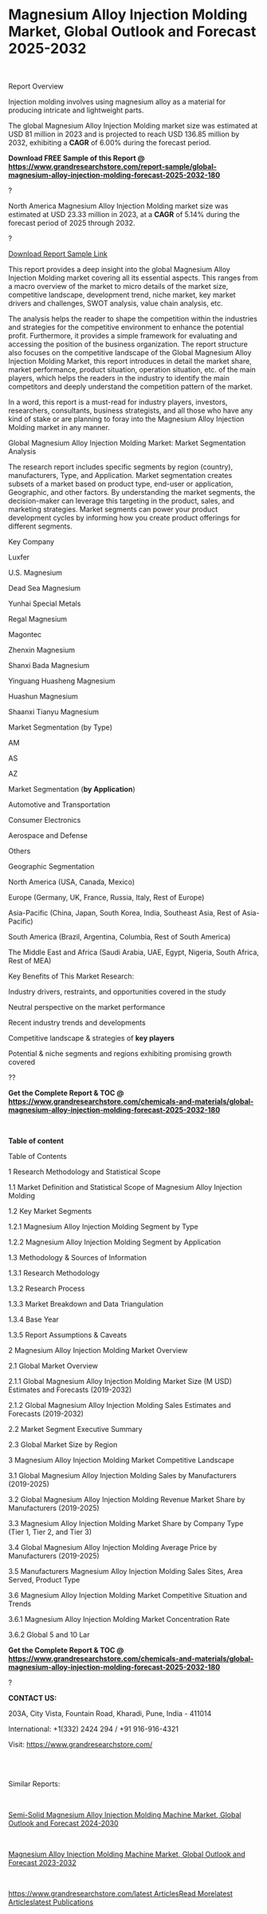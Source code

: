 <h1>Magnesium Alloy Injection Molding Market, Global Outlook and Forecast 2025-2032</h1><br/><p>Report Overview</p>
 
 
 
 <p>Injection molding involves using magnesium alloy as a material for producing intricate and lightweight parts.</p>
 
 
 
 <p>The global Magnesium Alloy Injection Molding market size was estimated at USD 81 million in 2023 and is projected to reach USD 136.85 million by 2032, exhibiting a <strong>CAGR</strong> of 6.00% during the forecast period.</p>
 
 
 
 <div><b>Download FREE Sample of this Report @ <a href="https://www.grandresearchstore.com/report-sample/global-magnesium-alloy-injection-molding-forecast-2025-2032-180">https://www.grandresearchstore.com/report-sample/global-magnesium-alloy-injection-molding-forecast-2025-2032-180</a></b></div>
 
 
 
 <p>? </p>
 
 
 
 <p>North America Magnesium Alloy Injection Molding market size was estimated at USD 23.33 million in 2023, at a <strong>CAGR</strong> of 5.14% during the forecast period of 2025 through 2032.</p>
 
 
 
 <p>? </p>
 
 
 
 <p><a href="https://www.grandresearchstore.com/mr-admin/report-sample/global-magnesium-alloy-injection-molding-forecast-2025-2032-180">Download Report Sample Link</a></p>
 
 
 
 <p>This report provides a deep insight into the global Magnesium Alloy Injection Molding market covering all its essential aspects. This ranges from a macro overview of the market to micro details of the market size, competitive landscape, development trend, niche market, key market drivers and challenges, SWOT analysis, value chain analysis, etc.</p>
 
 
 
 <p>The analysis helps the reader to shape the competition within the industries and strategies for the competitive environment to enhance the potential profit. Furthermore, it provides a simple framework for evaluating and accessing the position of the business organization. The report structure also focuses on the competitive landscape of the Global Magnesium Alloy Injection Molding Market, this report introduces in detail the market share, market performance, product situation, operation situation, etc. of the main players, which helps the readers in the industry to identify the main competitors and deeply understand the competition pattern of the market.</p>
 
 
 
 <p>In a word, this report is a must-read for industry players, investors, researchers, consultants, business strategists, and all those who have any kind of stake or are planning to foray into the Magnesium Alloy Injection Molding market in any manner.</p>
 
 
 
 <p>Global Magnesium Alloy Injection Molding Market: Market Segmentation Analysis</p>
 
 
 
 <p>The research report includes specific segments by region (country), manufacturers, Type, and Application. Market segmentation creates subsets of a market based on product type, end-user or application, Geographic, and other factors. By understanding the market segments, the decision-maker can leverage this targeting in the product, sales, and marketing strategies. Market segments can power your product development cycles by informing how you create product offerings for different segments.</p>
 
 
 
 <p>Key Company</p>
 
 
 
 <p>Luxfer</p>
 
 
 
 <p>U.S. Magnesium</p>
 
 
 
 <p>Dead Sea Magnesium</p>
 
 
 
 <p>Yunhai Special Metals</p>
 
 
 
 <p>Regal Magnesium</p>
 
 
 
 <p>Magontec</p>
 
 
 
 <p>Zhenxin Magnesium</p>
 
 
 
 <p>Shanxi Bada Magnesium</p>
 
 
 
 <p>Yinguang Huasheng Magnesium</p>
 
 
 
 <p>Huashun Magnesium</p>
 
 
 
 <p>Shaanxi Tianyu Magnesium</p>
 
 
 
 <p>Market Segmentation (by Type)</p>
 
 
 
 <p>AM</p>
 
 
 
 <p>AS</p>
 
 
 
 <p>AZ</p>
 
 
 
 <p>Market Segmentation (<strong>by Application</strong>)</p>
 
 
 
 <p>Automotive and Transportation</p>
 
 
 
 <p>Consumer Electronics</p>
 
 
 
 <p>Aerospace and Defense</p>
 
 
 
 <p>Others</p>
 
 
 
 <p>Geographic Segmentation</p>
 
 
 
 <p>North America (USA, Canada, Mexico)</p>
 
 
 
 <p>Europe (Germany, UK, France, Russia, Italy, Rest of Europe)</p>
 
 
 
 <p>Asia-Pacific (China, Japan, South Korea, India, Southeast Asia, Rest of Asia-Pacific)</p>
 
 
 
 <p>South America (Brazil, Argentina, Columbia, Rest of South America)</p>
 
 
 
 <p>The Middle East and Africa (Saudi Arabia, UAE, Egypt, Nigeria, South Africa, Rest of MEA)</p>
 
 
 
 <p>Key Benefits of This Market Research:</p>
 
 
 
 <p>Industry drivers, restraints, and opportunities covered in the study</p>
 
 
 
 <p>Neutral perspective on the market performance</p>
 
 
 
 <p>Recent industry trends and developments</p>
 
 
 
 <p>Competitive landscape & strategies of <strong>key players</strong></p>
 
 
 
 <p>Potential & niche segments and regions exhibiting promising growth covered</p>
 
 
 
 <p>??</p>
 
 
 
 <div><b>Get the Complete Report & TOC @ <a href="https://www.grandresearchstore.com/chemicals-and-materials/global-magnesium-alloy-injection-molding-forecast-2025-2032-180">https://www.grandresearchstore.com/chemicals-and-materials/global-magnesium-alloy-injection-molding-forecast-2025-2032-180</a></b></div>
 
 
 
 <p><br />
 
 <b>Table of content</b></p>
 
 
 
 <p>Table of Contents<br />
 
 1 Research Methodology and Statistical Scope<br />
 
 1.1 Market Definition and Statistical Scope of Magnesium Alloy Injection Molding<br />
 
 1.2 Key Market Segments<br />
 
 1.2.1 Magnesium Alloy Injection Molding Segment by Type<br />
 
 1.2.2 Magnesium Alloy Injection Molding Segment by Application<br />
 
 1.3 Methodology & Sources of Information<br />
 
 1.3.1 Research Methodology<br />
 
 1.3.2 Research Process<br />
 
 1.3.3 Market Breakdown and Data Triangulation<br />
 
 1.3.4 Base Year<br />
 
 1.3.5 Report Assumptions & Caveats<br />
 
 2 Magnesium Alloy Injection Molding Market Overview<br />
 
 2.1 Global Market Overview<br />
 
 2.1.1 Global Magnesium Alloy Injection Molding Market Size (M USD) Estimates and Forecasts (2019-2032)<br />
 
 2.1.2 Global Magnesium Alloy Injection Molding Sales Estimates and Forecasts (2019-2032)<br />
 
 2.2 Market Segment Executive Summary<br />
 
 2.3 Global Market Size by Region<br />
 
 3 Magnesium Alloy Injection Molding Market Competitive Landscape<br />
 
 3.1 Global Magnesium Alloy Injection Molding Sales by Manufacturers (2019-2025)<br />
 
 3.2 Global Magnesium Alloy Injection Molding Revenue Market Share by Manufacturers (2019-2025)<br />
 
 3.3 Magnesium Alloy Injection Molding Market Share by Company Type (Tier 1, Tier 2, and Tier 3)<br />
 
 3.4 Global Magnesium Alloy Injection Molding Average Price by Manufacturers (2019-2025)<br />
 
 3.5 Manufacturers Magnesium Alloy Injection Molding Sales Sites, Area Served, Product Type<br />
 
 3.6 Magnesium Alloy Injection Molding Market Competitive Situation and Trends<br />
 
 3.6.1 Magnesium Alloy Injection Molding Market Concentration Rate<br />
 
 3.6.2 Global 5 and 10 Lar</p>
 
 
 
 <div><b>Get the Complete Report & TOC @ <a href="https://www.grandresearchstore.com/chemicals-and-materials/global-magnesium-alloy-injection-molding-forecast-2025-2032-180">https://www.grandresearchstore.com/chemicals-and-materials/global-magnesium-alloy-injection-molding-forecast-2025-2032-180</a></b></div>
 
 
 
 <p>? </p>
 
 
 
 <p><b>CONTACT US:</b><br />
 
 203A, City Vista, Fountain Road, Kharadi, Pune, India - 411014<br />
 
 International: +1(332) 2424 294 / +91 916-916-4321<br />
 
 Visit: <a href="https://www.grandresearchstore.com/">https://www.grandresearchstore.com/</a><br />
 
 <br />
 
 <br />
 
 Similar Reports:<br />
 
 <br />
 
 <a href="https://www.grandresearchstore.com/machines/global-semisolid-magnesium-alloy-injection-molding-machine-forecast-2024-2030-649">Semi-Solid Magnesium Alloy Injection Molding Machine Market, Global Outlook and Forecast 2024-2030</a><br />
 
 <br />
 
 <a href="https://www.grandresearchstore.com/machines/global-magnesium-alloy-injection-molding-machine-forecast-2023-2032-455">Magnesium Alloy Injection Molding Machine Market, Global Outlook and Forecast 2023-2032</a><br />
 
 <br />
 
 <a href="https://gyeongbokgung.com">https://www.grandresearchstore.com/</a><a href="https://hallyeomaritime.com">latest Articles</a><a href="https://jingwansa.com">Read More</a><a href="https://nguoiviet.jp/">latest Articles</a><a href="https://www.intelmarketresearch.com/">latest Publications</a></p>
